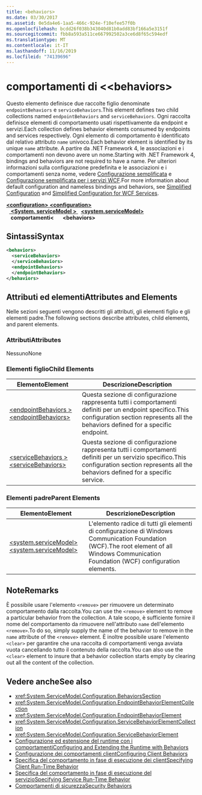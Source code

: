 ```yaml
---
title: <behaviors>
ms.date: 03/30/2017
ms.assetid: 0e5da4e6-1aa5-466c-924e-f10efee57f0b
ms.openlocfilehash: bcdd26f038b343040d81b0add83bf166a5e3151f
ms.sourcegitcommit: fbb8a593a511ce667992502a3ce6d8f65c594edf
ms.translationtype: MT
ms.contentlocale: it-IT
ms.lasthandoff: 11/16/2019
ms.locfileid: "74139696"
---
```

# <a name="behaviors"></a><span data-ttu-id="463f2-101">comportamenti di \<</span><span class="sxs-lookup"><span data-stu-id="463f2-101">\<behaviors></span></span>
<span data-ttu-id="463f2-102">Questo elemento definisce due raccolte figlio denominate `endpointBehaviors` e `serviceBehaviors`.</span><span class="sxs-lookup"><span data-stu-id="463f2-102">This element defines two child collections named `endpointBehaviors` and `serviceBehaviors`.</span></span>  <span data-ttu-id="463f2-103">Ogni raccolta definisce elementi di comportamento usati rispettivamente da endpoint e servizi.</span><span class="sxs-lookup"><span data-stu-id="463f2-103">Each collection defines behavior elements consumed by endpoints and services respectively.</span></span> <span data-ttu-id="463f2-104">Ogni elemento di comportamento è identificato dal relativo attributo `name` univoco.</span><span class="sxs-lookup"><span data-stu-id="463f2-104">Each behavior element is identified by its unique `name` attribute.</span></span> <span data-ttu-id="463f2-105">A partire da .NET Framework 4, le associazioni e i comportamenti non devono avere un nome.</span><span class="sxs-lookup"><span data-stu-id="463f2-105">Starting with .NET Framework 4, bindings and behaviors are not required to have a name.</span></span> <span data-ttu-id="463f2-106">Per ulteriori informazioni sulla configurazione predefinita e le associazioni e i comportamenti senza nome, vedere [Configurazione semplificata](../../../wcf/simplified-configuration.md) e [Configurazione semplificata per i servizi WCF](../../../wcf/samples/simplified-configuration-for-wcf-services.md).</span><span class="sxs-lookup"><span data-stu-id="463f2-106">For more information about default configuration and nameless bindings and behaviors, see [Simplified Configuration](../../../wcf/simplified-configuration.md) and [Simplified Configuration for WCF Services](../../../wcf/samples/simplified-configuration-for-wcf-services.md).</span></span>  
  
<span data-ttu-id="463f2-107">[ **\<configuration>** ](../configuration-element.md)</span><span class="sxs-lookup"><span data-stu-id="463f2-107">[**\<configuration>**](../configuration-element.md)</span></span>\
<span data-ttu-id="463f2-108">&nbsp;&nbsp;[ **\<System. serviceModel >** ](system-servicemodel.md)</span><span class="sxs-lookup"><span data-stu-id="463f2-108">&nbsp;&nbsp;[**\<system.serviceModel>**](system-servicemodel.md)</span></span>\
<span data-ttu-id="463f2-109">&nbsp;&nbsp;&nbsp;**comportamenti\<** &nbsp;</span><span class="sxs-lookup"><span data-stu-id="463f2-109">&nbsp;&nbsp;&nbsp;&nbsp;**\<behaviors>**</span></span>  
  
## <a name="syntax"></a><span data-ttu-id="463f2-110">Sintassi</span><span class="sxs-lookup"><span data-stu-id="463f2-110">Syntax</span></span>  
  
```xml  
<behaviors>
  <serviceBehaviors>
  </serviceBehaviors>
  <endpointBehaviors>
  </endpointBehaviors>
</behaviors>
```  
  
## <a name="attributes-and-elements"></a><span data-ttu-id="463f2-111">Attributi ed elementi</span><span class="sxs-lookup"><span data-stu-id="463f2-111">Attributes and Elements</span></span>  
 <span data-ttu-id="463f2-112">Nelle sezioni seguenti vengono descritti gli attributi, gli elementi figlio e gli elementi padre.</span><span class="sxs-lookup"><span data-stu-id="463f2-112">The following sections describe attributes, child elements, and parent elements.</span></span>  
  
### <a name="attributes"></a><span data-ttu-id="463f2-113">Attributi</span><span class="sxs-lookup"><span data-stu-id="463f2-113">Attributes</span></span>  
 <span data-ttu-id="463f2-114">Nessuno</span><span class="sxs-lookup"><span data-stu-id="463f2-114">None</span></span>  
  
### <a name="child-elements"></a><span data-ttu-id="463f2-115">Elementi figlio</span><span class="sxs-lookup"><span data-stu-id="463f2-115">Child Elements</span></span>  
  
|<span data-ttu-id="463f2-116">Elemento</span><span class="sxs-lookup"><span data-stu-id="463f2-116">Element</span></span>|<span data-ttu-id="463f2-117">Descrizione</span><span class="sxs-lookup"><span data-stu-id="463f2-117">Description</span></span>|  
|-------------|-----------------|  
|[<span data-ttu-id="463f2-118">\<endpointBehaviors ></span><span class="sxs-lookup"><span data-stu-id="463f2-118">\<endpointBehaviors></span></span>](endpointbehaviors.md)|<span data-ttu-id="463f2-119">Questa sezione di configurazione rappresenta tutti i comportamenti definiti per un endpoint specifico.</span><span class="sxs-lookup"><span data-stu-id="463f2-119">This configuration section represents all the behaviors defined for a specific endpoint.</span></span>|  
|[<span data-ttu-id="463f2-120">\<serviceBehaviors ></span><span class="sxs-lookup"><span data-stu-id="463f2-120">\<serviceBehaviors></span></span>](servicebehaviors.md)|<span data-ttu-id="463f2-121">Questa sezione di configurazione rappresenta tutti i comportamenti definiti per un servizio specifico.</span><span class="sxs-lookup"><span data-stu-id="463f2-121">This configuration section represents all the behaviors defined for a specific service.</span></span>|  
  
### <a name="parent-elements"></a><span data-ttu-id="463f2-122">Elementi padre</span><span class="sxs-lookup"><span data-stu-id="463f2-122">Parent Elements</span></span>  
  
|<span data-ttu-id="463f2-123">Elemento</span><span class="sxs-lookup"><span data-stu-id="463f2-123">Element</span></span>|<span data-ttu-id="463f2-124">Descrizione</span><span class="sxs-lookup"><span data-stu-id="463f2-124">Description</span></span>|  
|-------------|-----------------|  
|[<span data-ttu-id="463f2-125">\<system.serviceModel></span><span class="sxs-lookup"><span data-stu-id="463f2-125">\<system.serviceModel></span></span>](system-servicemodel.md)|<span data-ttu-id="463f2-126">L'elemento radice di tutti gli elementi di configurazione di Windows Communication Foundation (WCF).</span><span class="sxs-lookup"><span data-stu-id="463f2-126">The root element of all Windows Communication Foundation (WCF) configuration elements.</span></span>|  
  
## <a name="remarks"></a><span data-ttu-id="463f2-127">Note</span><span class="sxs-lookup"><span data-stu-id="463f2-127">Remarks</span></span>  
 <span data-ttu-id="463f2-128">È possibile usare l'elemento `<remove>` per rimuovere un determinato comportamento dalla raccolta.</span><span class="sxs-lookup"><span data-stu-id="463f2-128">You can use the `<remove>` element to remove a particular behavior from the collection.</span></span> <span data-ttu-id="463f2-129">A tale scopo, è sufficiente fornire il nome del comportamento da rimuovere nell'attributo `name` dell'elemento `<remove>`.</span><span class="sxs-lookup"><span data-stu-id="463f2-129">To do so, simply supply the name of the behavior to remove in the `name` attribute of the `<remove>` element.</span></span>  <span data-ttu-id="463f2-130">È inoltre possibile usare l'elemento `<clear>` per garantire che una raccolta di comportamenti venga avviata vuota cancellando tutto il contenuto della raccolta.</span><span class="sxs-lookup"><span data-stu-id="463f2-130">You can also use the `<clear>` element to insure that a behavior collection starts empty by clearing out all the content of the collection.</span></span>  
  
## <a name="see-also"></a><span data-ttu-id="463f2-131">Vedere anche</span><span class="sxs-lookup"><span data-stu-id="463f2-131">See also</span></span>

- <xref:System.ServiceModel.Configuration.BehaviorsSection>
- <xref:System.ServiceModel.Configuration.EndpointBehaviorElementCollection>
- <xref:System.ServiceModel.Configuration.EndpointBehaviorElement>
- <xref:System.ServiceModel.Configuration.ServiceBehaviorElementCollection>
- <xref:System.ServiceModel.Configuration.ServiceBehaviorElement>
- [<span data-ttu-id="463f2-132">Configurazione ed estensione del runtime con i comportamenti</span><span class="sxs-lookup"><span data-stu-id="463f2-132">Configuring and Extending the Runtime with Behaviors</span></span>](../../../wcf/extending/configuring-and-extending-the-runtime-with-behaviors.md)
- [<span data-ttu-id="463f2-133">Configurazione dei comportamenti client</span><span class="sxs-lookup"><span data-stu-id="463f2-133">Configuring Client Behaviors</span></span>](../../../wcf/configuring-client-behaviors.md)
- [<span data-ttu-id="463f2-134">Specifica del comportamento in fase di esecuzione dei client</span><span class="sxs-lookup"><span data-stu-id="463f2-134">Specifying Client Run-Time Behavior</span></span>](../../../wcf/specifying-client-run-time-behavior.md)
- [<span data-ttu-id="463f2-135">Specifica del comportamento in fase di esecuzione del servizio</span><span class="sxs-lookup"><span data-stu-id="463f2-135">Specifying Service Run-Time Behavior</span></span>](../../../wcf/specifying-service-run-time-behavior.md)
- [<span data-ttu-id="463f2-136">Comportamenti di sicurezza</span><span class="sxs-lookup"><span data-stu-id="463f2-136">Security Behaviors</span></span>](../../../wcf/feature-details/security-behaviors-in-wcf.md)
